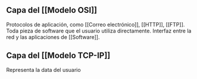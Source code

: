## Capa del [[Modelo OSI]]
Protocolos de aplicación, como [[Correo electrónico]], [[HTTP]], [[FTP]]. Toda pieza de software que el usuario utiliza directamente. Interfaz entre la red y las aplicaciones de [[Software]].

## Capa del [[Modelo TCP-IP]]
Representa la data del usuario
